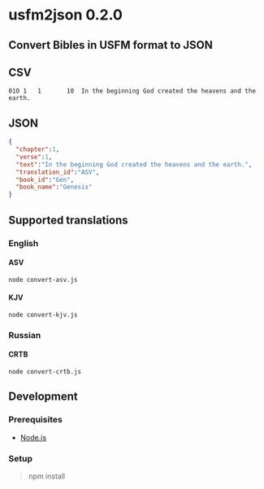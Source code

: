 # usfm2json 0.2.0
Convert Bibles in USFM format to JSON
----

## CSV

```csv
01O	1	1		10	In the beginning God created the heavens and the earth.
```

## JSON

```json
{
  "chapter":1,
  "verse":1,
  "text":"In the beginning God created the heavens and the earth.",
  "translation_id":"ASV",
  "book_id":"Gen",
  "book_name":"Genesis"
}
```

## Supported translations

### English

#### ASV
```
node convert-asv.js
```

#### KJV
```
node convert-kjv.js
```

### Russian

#### CRTB
```
node convert-crtb.js
```

## Development

### Prerequisites
- [Node.js](https://www.nodejs.org)

### Setup
> npm install
